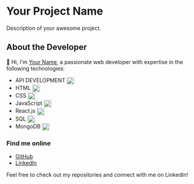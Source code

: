 # Your Project Name

Description of your awesome project.

## About the Developer

👋 Hi, I'm [Your Name](https://github.com/your-username), a passionate web developer with expertise in the following technologies:

- API DEVELOPMENT <img align="center" src="https://w7.pngwing.com/pngs/647/876/png-transparent-computer-icons-application-programming-interface-great-plains-institute-api-icon-white-text-computer-programming-thumbnail.png" height="20" width="20"/>
- HTML <img align="center" src="https://upload.wikimedia.org/wikipedia/commons/thumb/3/38/HTML5_Badge.svg/1024px-HTML5_Badge.svg.png](https://www.google.com/url?sa=i&url=https%3A%2F%2Flordicon.com%2Ficons%2Fwired%2Foutline%2F1330-rest-api&psig=AOvVaw0AfktZdjnzQEMXqfgwa11m&ust=1709953969328000&source=images&cd=vfe&opi=89978449&ved=0CBIQjRxqFwoTCIjB64jZ44QDFQAAAAAdAAAAABAh" height="20" width="20"/>
- CSS <img align="center" src="https://upload.wikimedia.org/wikipedia/commons/thumb/3/38/HTML5_Badge.svg/1024px-HTML5_Badge.svg.png" height="20" width="20"/>
- JavaScript <img align="center" src="https://upload.wikimedia.org/wikipedia/commons/thumb/3/38/HTML5_Badge.svg/1024px-HTML5_Badge.svg.png" height="20" width="20"/>
- React.js <img align="center" src="https://upload.wikimedia.org/wikipedia/commons/thumb/3/38/HTML5_Badge.svg/1024px-HTML5_Badge.svg.png" height="20" width="20"/>
- SQL <img align="center" src="https://upload.wikimedia.org/wikipedia/commons/thumb/3/38/HTML5_Badge.svg/1024px-HTML5_Badge.svg.png" height="20" width="20"/>
- MongoDB <img align="center" src="https://upload.wikimedia.org/wikipedia/commons/thumb/3/38/HTML5_Badge.svg/1024px-HTML5_Badge.svg.png" height="20" width="20"/>

### Find me online

- [GitHub](https://github.com/your-username)
- [LinkedIn](https://www.linkedin.com/in/your-linkedin-profile)

Feel free to check out my repositories and connect with me on LinkedIn!
